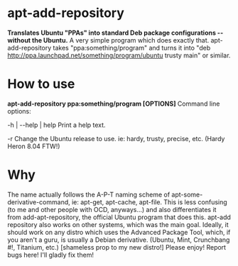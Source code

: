 apt-add-repository
==================

**Translates Ubuntu "PPAs" into standard Deb package configurations -- without the Ubuntu.**
A very simple program which does exactly that.  apt-add-repository takes "ppa:something/program" and turns it into "deb http://ppa.launchpad.net/something/program/ubuntu trusty main" or similar.

# How to use
**apt-add-repository ppa:something/program [OPTIONS]**
Command line options:

-h | --help | help Print a help text.

-r Change the Ubuntu release to use. ie: hardy, trusty, precise, etc. (Hardy Heron 8.04 FTW!)

# Why
The name actually follows the A-P-T naming scheme of apt-some-derivative-command, ie: apt-get, apt-cache, apt-file.
This is less confusing (to me and other people with OCD, anyways...) and also differentiates it from add-apt-repository, the official Ubuntu program that does this.
apt-add repository also works on other systems, which was the main goal. Ideally, it should work on any distro which uses the Advanced Package Tool, which, if you aren't a guru, is usually a Debian derivative. (Ubuntu, Mint, Crunchbang #!, Titanium, etc.) [shameless prop to my new distro!]
Please enjoy!  Report bugs here!  I'll gladly fix them!

